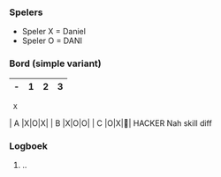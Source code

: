 ### Spelers
- Speler X = Daniel
- Speler O = DANI

### Bord (simple variant)
| - | 1 | 2 | 3 |
|---|---|---|---|
     X
| A |X|O|X|
| B |X|O|O|
| C |O|X|🔲|
HACKER
Nah skill diff
### Logboek
1. ..